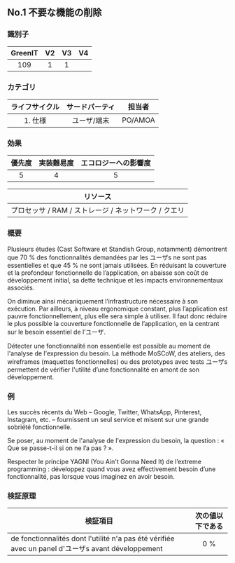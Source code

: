 ## No.1 不要な機能の削除

### 識別子

| GreenIT |  V2  |  V3  |  V4  |
|:-------:|:----:|:----:|:----:|
|   109   | 1  | 1  |      |

### カテゴリ

| ライフサイクル |  サードパーティ  |  担当者  |
|:---------:|:----:|:----:|
| 1. 仕様 | ユーザ/端末 | PO/AMOA |

### 効果

| 優先度 |      実装難易度       |  エコロジーへの影響度    |
|:-------------------:|:-------------------------:|:---------------------:|
| 5 | 4 | 5 |

|リソース                                      |
|:----------------------------------------------------------:|
|プロセッサ  / RAM / ストレージ / ネットワーク / クエリ    |

### 概要
Plusieurs études (Cast Software et Standish Group, notamment) démontrent que 70 % des fonctionnalités demandées par les ユーザs ne sont pas essentielles et que 45 % ne sont jamais utilisées. En réduisant la couverture et la profondeur fonctionnelle de l’application, on abaisse son coût de développement initial, sa dette technique et les impacts environnementaux associés. 

On diminue ainsi mécaniquement l’infrastructure nécessaire à son exécution. Par ailleurs, à niveau ergonomique constant, plus l’application est pauvre fonctionnellement, plus elle sera simple à utiliser. Il faut donc réduire le plus possible la couverture fonctionnelle de l’application, en la centrant sur le besoin essentiel de l’ユーザ.

Détecter une fonctionnalité non essentielle est possible au moment de l'analyse de l'expression du besoin. La méthode MoSCoW, des ateliers, des wireframes (maquettes fonctionnelles) ou des prototypes avec tests ユーザs permettent de vérifier l'utilité d’une fonctionnalité en amont de son développement. 


### 例
Les succès récents du Web – Google, Twitter, WhatsApp, Pinterest, Instagram, etc. – fournissent un seul service et misent sur une grande sobriété fonctionnelle.

Se poser, au moment de l'analyse de l'expression du besoin, la question : « Que se passe-t-il si on ne l’a pas ? ».

Respecter le principe YAGNI (You Ain't Gonna Need It) de l’extreme programming : développez quand vous avez effectivement besoin d’une fonctionnalité, pas lorsque vous imaginez en avoir besoin.

### 検証原理


| 検証項目 |     次の値以下である   |  
|-------------------|:-------------------------:|
| de fonctionnalités dont l'utilité n'a pas été vérifiée avec un panel d'ユーザs avant développement |  0 % |

